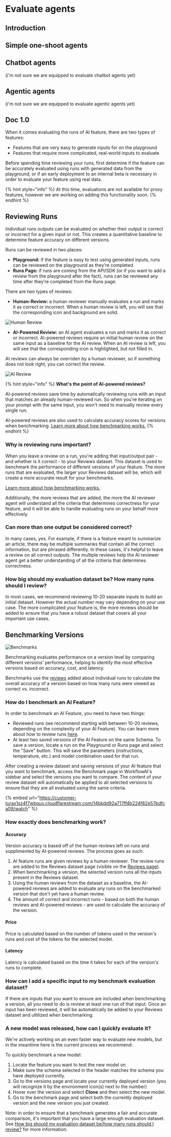 # Evaluate agents

## Introduction

## Simple one-shoot agents



## Chatbot agents

(i'm not sure we are equipped to evaluate chatbot agents yet)

## Agentic agents

(i'm not sure we are equipped to evaluate agentic agents yet)

## Doc 1.0

When it comes evaluating the runs of AI feature, there are two types of features:

- Features that are very easy to generate inputs for on the playground
- Features that require more complicated, real-world inputs to evaluate

Before spending time reviewing your runs, first determine if the feature can be accurately evaluated using runs with generated data from the playground, or if an early deployment to an internal beta is necessary in order to evaluate your feature using real data.

{% hint style="info" %}
At this time, evaluations are not available for proxy features, however we are working on adding this functionality soon.
{% endhint %}

## Reviewing Runs

Individual runs outputs can be evaluated on whether their output is correct or incorrect for a given input or not. This creates a quantitative baseline to determine feature accuracy on different versions.

Runs can be reviewed in two places:
- **Playground:** if the feature is easy to test using generated inputs, runs can be reviewed on the playground as they’re completed
- **Runs Page:** if runs are coming from the API/SDK (or if you want to add a review from the playground after the fact), runs can be reviewed any time after they’re completed from the Runs page. 

There are two types of reviews:
- **Human-Review:** a human reviewer manually evaluates a run and marks it as correct or incorrect. When a human review is left, you will see that the corresponding icon and background are solid.

![Human Review](../assets/images/reviews/human-review.png)

- **AI-Powered Review:** an AI agent evaluates a run and marks it as correct or incorrect. AI-powered reviews require an initial human review on the same input as a baseline for the AI review. When an AI review is left, you will see that the corresponding icon is highlighted, but not filled in. 

AI reviews can always be overriden by a human reviewer, so if something does not look right, you can correct the review.

![AI Review](../assets/images/reviews/ai-review.png)

{% hint style="info" %}
**What's the point of AI-powered reviews?**

AI-powered reviews save time by automatically reviewing runs with an input that matches an already human-reviewed run. So when you're iterating on your prompt with the same input, you won't need to manually review every single run.

AI-powered reviews are also used to calculate accuracy scores for versions when benchmarking. [Learn more about how benchmarking works.](#benchmarking-versions)
{% endhint %}

### Why is reviewing runs important?

When you leave a review on a run, you're adding that input/output pair - and whether is it correct - to your Reviews dataset. This dataset is used to benchmark the performance of different versions of your feature. The more runs that are evaluated, the larger your Reviews dataset will be, which will create a more accurate result for your benchmarks.

[Learn more about how benchmarking works.](#benchmarking-versions)

Additionally, the more reviews that are added, the more the AI reviewer agent will understand all the criteria that determines correctness for your feature, and it will be able to handle evaluating runs on your behalf more effectively.

### Can more than one output be considered correct?

In many cases, yes. For example, if there is a feature meant to summarize an article, there may be multiple summaries that contain all the correct information, but are phrased differently. In these cases, it's helpful to leave a review on all correct outputs. The multiple reviews help the AI reviewer agent get a better understanding of all the critieria that determines correctness.

### How big should my evaluation dataset be? How many runs should I review?

In most cases, we recommend reviewing 10-20 separate inputs to build an initial dataset. However the actual number may vary depending on your use case. The more complicated your feature is, the more reviews should be added to ensure that you have a robust dataset that covers all your important use cases. 

## Benchmarking Versions

![Benchmarks](../assets/images/benchmarks/benchmark-table.png)

Benchmarking evaluates performance on a version level by comparing different versions' performance, helping to identify the most effective versions based on accuracy, cost, and latency.

Benchmarks use the [reviews](#reviewing-runs) added about individual runs to calculate the overall accuracy of a version based on how many runs were viewed as correct vs. incorrect.

### How do I benchmark an AI Feature?

In order to benchmark an AI Feature, you need to have two things:
- Reviewed runs (we recommend starting with between 10-20 reviews, depending on the complexity of your AI Feature). You can learn more about how to review runs [here](../features/reviews.md).
- At least two saved versions of the AI Feature on the same Schema. To save a version, locate a run on the Playground or Runs page and select the "Save" button. This will save the parameters (instructions, temperature, etc.) and model combination used for that run.

After creating a review dataset and saving versions of your AI feature that you want to benchmark, access the Benchmark page in WorkflowAI's sidebar and select the versions you want to compare. The content of your review dataset will automatically be applied to all selected versions to ensure that they are all evaluated using the same criteria.

{% embed url="https://customer-turax1sz4f7wbpuv.cloudflarestream.com/14bbdd92a717ff4b224f82e57bdfca09/watch" %}

### How exactly does benchmarking work?

#### Accuracy

Version accuracy is based off of the human reviews left on runs and supplimented by AI-powered reviews. The process goes as such:

1. AI feature runs are given reviews by a human reviewer. The review runs are added to the Reviews dataset page (visible on the [Reviews page](../features/reviews.md)).
2. When benchmarking a version, the selected version runs all the inputs present in the Reviews dataset.
3. Using the human reviews from the dataset as a baseline, the AI-powered reviews are added to evaluate any runs on the benchmarked version that don't yet have a human review.
4. The amount of correct and incorrect runs - based on both the human reviews and AI-powered reviews - are used to calculate the accuracy of the version.

#### Price
Price is calculated based on the number of tokens used in the version's runs and cost of the tokens for the selected model.

#### Latency
Latency is calculated based on the time it takes for each of the version's runs to complete.

### How can I add a specific input to my benchmark evaluation dataset?

If there are inputs that you want to ensure are included when benchmarking a version, all you need to do is review at least one run of that input. Once an input has been reviewed, it will be automatically be added to your Reviews dataset and ultilized when benchmarking.

### A new model was released, how can I quickly evaluate it?

We're actively working on an even faster way to evaluate new models, but in the meantime here is the current process we recommend:

To quickly benchmark a new model:
1. Locate the feature you want to test the new model on
2. Make sure the schema selected in the header matches the schema you have deployed currently. 
3. Go to the versions page and locate your currently deployed version (you will recognize it by the environment icon(s) next to the number)
4. Hover over the version and select **Clone** and then select the new model.
5. Go to the benchmark page and select both the currently deployed version and the new version you just created.

Note: in order to ensure that a benchmark generates a fair and accurate comparison, it's important that you have a large enough evaluation dataset. See [How big should my evaluation dataset be/how many runs should I review?](#how-big-should-my-evaluation-dataset-be-how-many-runs-should-i-review) for more information.